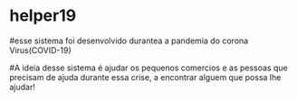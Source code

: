 # helper19

#esse sistema foi desenvolvido durantea a pandemia do corona Virus(COVID-19)

#A ideia desse sistema é ajudar os pequenos comercios e as pessoas que precisam de ajuda
durante essa crise, a encontrar alguem que possa lhe ajudar!
